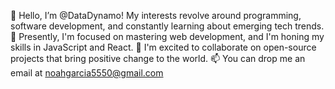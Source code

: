 👋 Hello, I’m @DataDynamo! My interests revolve around programming, software development, and constantly learning about emerging tech trends. 
🌱 Presently, I'm focused on mastering web development, and I'm honing my skills in JavaScript and React.
 💞️ I'm excited to collaborate on open-source projects that bring positive change to the world. 
📫 You can drop me an email at noahgarcia5550@gmail.com
